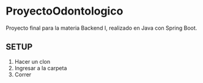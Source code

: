 # ProyectoOdontologico

Proyecto final para la materia Backend I, realizado en Java con Spring Boot.

## SETUP
1. Hacer un clon
2. Ingresar a la carpeta
3. Correr
